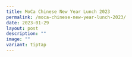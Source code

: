 ```yaml
---
title: MoCa Chinese New Year Lunch 2023
permalink: /moca-chinese-new-year-lunch-2023/
date: 2023-01-29
layout: post
description: ""
image: ""
variant: tiptap
---
```

